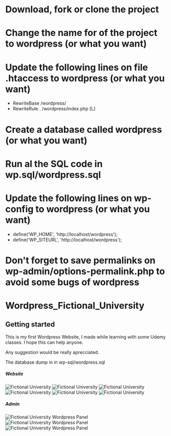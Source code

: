 # Download, fork or clone the project

# Change the name for of the project to wordpress (or what you want)

# Update the following lines on file .htaccess to wordpress (or what you want)

- RewriteBase /wordpress/
- RewriteRule . /wordpress/index.php [L]

# Create a database called wordpress (or what you want)

# Run al the SQL code in wp.sql/wordpress.sql

# Update the following lines on wp-config to wordpress (or what you want)
- define('WP_HOME', 'http://localhost/wordpress');
- define('WP_SITEURL', 'http://localhost/wordpress');

# Don't forget to save permalinks on wp-admin/options-permalink.php to avoid some bugs of wordpress

# Wordpress_Fictional_University

## Getting started

This is my first Wordpress Website, I made while learning with some Udemy classes. I hope this can help anyone. 

Any suggestion would be really aprecciated.

The database dump in in wp-sql/wordpress.sql

##### Website
<img src='https://gitlab.com/jacky_cupcakes/wordpress_fictional_university/-/raw/main/demo-img/1.png' alt="Fictional University">

<img src='https://gitlab.com/jacky_cupcakes/wordpress_fictional_university/-/raw/main/demo-img/2.png' alt="Fictional University">

<img src='https://gitlab.com/jacky_cupcakes/wordpress_fictional_university/-/raw/main/demo-img/3.png' alt="Fictional University">

<img src='https://gitlab.com/jacky_cupcakes/wordpress_fictional_university/-/raw/main/demo-img/4.png' alt="Fictional University">

<img src='https://gitlab.com/jacky_cupcakes/wordpress_fictional_university/-/raw/main/demo-img/5.png' alt="Fictional University">

<img src='https://gitlab.com/jacky_cupcakes/wordpress_fictional_university/-/raw/main/demo-img/6.png' alt="Fictional University">

##### Admin
<img src='https://gitlab.com/jacky_cupcakes/wordpress_fictional_university/-/raw/main/demo-img/10.png' alt="Fictional University Wordpress Panel">

<img src='https://gitlab.com/jacky_cupcakes/wordpress_fictional_university/-/raw/main/demo-img/11.png' alt="Fictional University Wordpress Panel">

<img src='https://gitlab.com/jacky_cupcakes/wordpress_fictional_university/-/raw/main/demo-img/12.png' alt="Fictional University Wordpress Panel">
